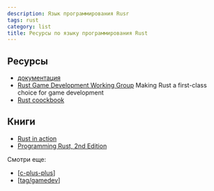 ```yaml
---
description: Язык программирования Rusr
tags: rust
category: list
title: Ресурсы по языку программирования Rust
---
```

## Ресурсы

- [документация](https://doc.rust-lang.org/stable/book/title-page.html)
- [Rust Game Development Working Group](https://gamedev.rs/) Making Rust a first-class choice for game development
- [Rust coockbook](https://rust-lang-nursery.github.io/rust-cookbook/)

## Книги

- [Rust in action](https://www.manning.com/books/rust-in-action)
- [Programming Rust, 2nd Edition](https://www.oreilly.com/library/view/programming-rust-2nd/9781492052586/)

Смотри еще:

- [[c-plus-plus]]
- [[tag/gamedev]]

[//begin]: # "Autogenerated link references for markdown compatibility"
[c-plus-plus]: c-plus-plus "Ресурсы по языку программирования С/С++"
[tag/gamedev]: ..%2Ftag%2Fgamedev "Tag: gamedev"
[//end]: # "Autogenerated link references"